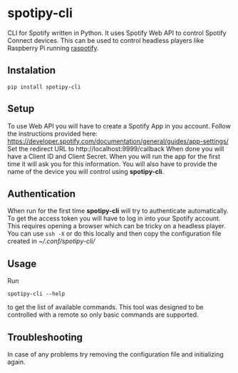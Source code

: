 # spotipy-cli

CLI for Spotify written in Python. It uses Spotify Web API to control Spotify Connect
devices. This can be used to control headless players like Raspberry Pi running [raspotify](https://github.com/dtcooper/raspotify). 

## Instalation

```commandline
pip install spotipy-cli
```

## Setup

To use Web API you will have to create a Spotify App in you account. Follow the instructions 
provided here: https://developer.spotify.com/documentation/general/guides/app-settings/
Set the redirect URL to  http://localhost:9999/callback When done you will have a Client ID and
Client Secret. When you will run the app for the first time it will ask you for this information.
You will also have to provide the name of the device you will control using **spotipy-cli**. 
 
## Authentication

When run for the first time **spotipy-cli** will try to authenticate automatically. To get
the access token you will have to log in into your Spotify account. This requires opening 
a browser which can be tricky on a headless player. You can use ```ssh -X``` or do this locally and then copy the configuration file
created in *~/.conf/spotipy-cli/*

## Usage 

Run
```commandline
spotipy-cli --help
```
to get the list of available commands. This tool was designed to be controlled with a
remote so only basic commands are supported. 

## Troubleshooting

In case of any problems try removing the configuration file and initializing again. 